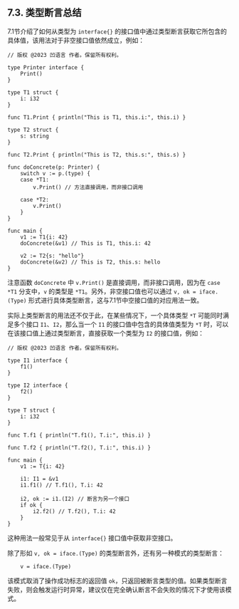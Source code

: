 ## 7.3. 类型断言总结

7.1节介绍了如何从类型为 `interface{}` 的接口值中通过类型断言获取它所包含的具体值，该用法对于非空接口值依然成立，例如：
```wa
// 版权 @2023 凹语言 作者。保留所有权利。

type Printer interface {
    Print()
}

type T1 struct {
    i: i32
}

func T1.Print { println("This is T1, this.i:", this.i) }

type T2 struct {
    s: string
}

func T2.Print { println("This is T2, this.s:", this.s) }

func doConcrete(p: Printer) {
    switch v := p.(type) {
    case *T1:
        v.Print() // 方法直接调用，而非接口调用

    case *T2:
        v.Print()
    }
}

func main {
    v1 := T1{i: 42}
    doConcrete(&v1) // This is T1, this.i: 42

    v2 := T2{s: "hello"}
    doConcrete(&v2) // This is T2, this.s: hello
}
```

注意函数 `doConcrete` 中 `v.Print()` 是直接调用，而非接口调用，因为在 `case *T1` 分支中，`v` 的类型是 `*T1`。另外，非空接口值也可以通过 `v, ok = iface.(Type)` 形式进行具体类型断言，这与7.1节中空接口值的对应用法一致。

实际上类型断言的用法还不仅于此，在某些情况下，一个具体类型 `*T` 可能同时满足多个接口 `I1`、`I2`，那么当一个 `I1` 的接口值中包含的具体值类型为 `*T` 时，可以在该接口值上通过类型断言，直接获取一个类型为 `I2` 的接口值，例如：
```wa
// 版权 @2023 凹语言 作者。保留所有权利。

type I1 interface {
    f1()
}

type I2 interface {
    f2()
}

type T struct {
    i: i32
}

func T.f1 { println("T.f1(), T.i:", this.i) }

func T.f2 { println("T.f2(), T.i:", this.i) }

func main {
    v1 := T{i: 42}

    i1: I1 = &v1
    i1.f1() // T.f1(), T.i: 42

    i2, ok := i1.(I2) // 断言为另一个接口
    if ok {
        i2.f2() // T.f2(), T.i: 42
    }
}
```

这种用法一般常见于从 `interface{}` 接口值中获取非空接口。

除了形如 `v, ok = iface.(Type)` 的类型断言外，还有另一种模式的类型断言：
```wa
    v = iface.(Type)
```

该模式取消了操作成功标志的返回值 `ok`，只返回被断言类型的值。如果类型断言失败，则会触发运行时异常，建议仅在完全确认断言不会失败的情况下才使用该模式。

